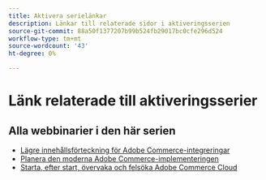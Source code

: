 ```yaml
---
title: Aktivera serielänkar
description: Länkar till relaterade sidor i aktiveringsserien
source-git-commit: 88a50f1377207b99b524fb29017bc0cfe296d524
workflow-type: tm+mt
source-wordcount: '43'
ht-degree: 0%

---
```


# Länk relaterade till aktiveringsserier

## Alla webbinarier i den här serien

* [Lägre innehållsförteckning för Adobe Commerce-integreringar](../enablement-series/lower-total-cost-of-owership-commerce-integrations.md)
* [Planera den moderna Adobe Commerce-implementeringen](../enablement-series/planning-the-modern-adobe-commerce-implementation.md)
* [Starta, efter start, övervaka och felsöka Adobe Commerce Cloud](../enablement-series/launch-post-launch-monitoring-and-troubleshooting.md)
